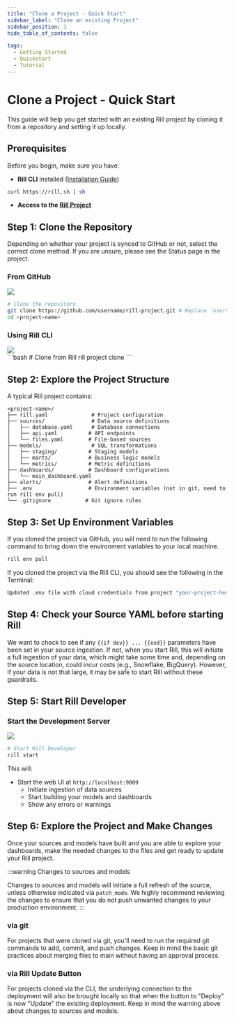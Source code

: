 ```yaml
---
title: "Clone a Project - Quick Start"
sidebar_label: "Clone an existing Project"
sidebar_position: 3
hide_table_of_contents: false

tags:
  - Getting Started
  - Quickstart
  - Tutorial
---
```


# Clone a Project - Quick Start

This guide will help you get started with an existing Rill project by cloning it from a repository and setting it up locally.

## Prerequisites

Before you begin, make sure you have:

- **Rill CLI** installed ([Installation Guide](/home/install))
```bash
curl https://rill.sh | sh
```
- **Access to the [Rill Project](https://ui.rilldata.com/)** 


## Step 1: Clone the Repository
Depending on whether your project is synced to GitHub or not, select the correct clone method. If you are unsure, please see the Status page in the project.

### From GitHub
<img src = '/img/tutorials/rill-advanced/github-pushed-changes.png' class='rounded-gif' />
<br />

```bash
# Clone the repository
git clone https://github.com/username/rill-project.git # Replace 'username' and 'rill-project' with your actual URL
cd <project-name>
```

### Using Rill CLI

<img src = '/img/tutorials/rill-advanced/status.png' class='rounded-gif' />
<br />
```bash
# Clone from Rill
rill project clone <project-name>
```

## Step 2: Explore the Project Structure

A typical Rill project contains:

```
<project-name>/
├── rill.yaml              # Project configuration
├── sources/               # Data source definitions
│   ├── database.yaml      # Database connections
│   ├── api.yaml          # API endpoints
│   └── files.yaml        # File-based sources
├── models/                # SQL transformations
│   ├── staging/          # Staging models
│   ├── marts/            # Business logic models
│   └── metrics/          # Metric definitions
├── dashboards/           # Dashboard configurations
│   └── main_dashboard.yaml
├── alerts/               # Alert definitions
├── .env                  # Environment variables (not in git, need to run rill env pull)
└── .gitignore           # Git ignore rules
```

## Step 3: Set Up Environment Variables

If you cloned the project via GitHub, you will need to run the following command to bring down the environment variables to your local machine.

```bash
rill env pull
```

If you cloned the project via the Rill CLI, you should see the following in the Terminal:
```bash
Updated .env file with cloud credentials from project "your-project-here".
```

## Step 4: Check your Source YAML before starting Rill
We want to check to see if any `{{if dev}} ... {{end}}` parameters have been set in your source ingestion. If not, when you start Rill, this will initiate a full ingestion of your data, which might take some time and, depending on the source location, could incur costs (e.g., Snowflake, BigQuery). However, if your data is not that large, it may be safe to start Rill without these guardrails. 

## Step 5: Start Rill Developer

### Start the Development Server
<img src = '/img/tutorials/quickstart/clone-project.png' class='rounded-gif' />
<br />

```bash
# Start Rill Developer
rill start
```

This will:
- Start the web UI at `http://localhost:9009`
    - Initiate ingestion of data sources 
    - Start building your models and dashboards
    - Show any errors or warnings



## Step 6: Explore the Project and Make Changes

Once your sources and models have built and you are able to explore your dashboards, make the needed changes to the files and get ready to update your Rill project.

:::warning Changes to sources and models

Changes to sources and models will initiate a full refresh of the source, unless otherwise indicated via `patch_mode`. We highly recommend reviewing the changes to ensure that you do not push unwanted changes to your production environment. 
:::

### via git
For projects that were cloned via git, you'll need to run the required git commands to add, commit, and push changes. Keep in mind the basic git practices about merging files to main without having an approval process.


### via Rill Update Button

For projects cloned via the CLI, the underlying connection to the deployment will also be brought locally so that when the button to "Deploy" is now "Update" the existing deployment. Keep in mind the warning above about changes to sources and models. 